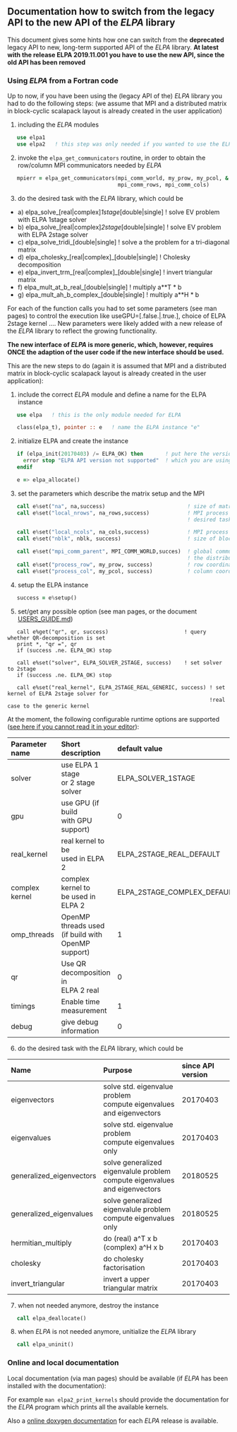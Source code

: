 ## Documentation how to switch from the legacy API to the new API of the *ELPA* library ##

This document gives some hints how one can switch from the **deprecated** legacy API to new, long-term supported API of the *ELPA* library.
**At latest with the release ELPA 2019.11.001 you have to use the new API, since the old API has been removed**

### Using *ELPA* from a Fortran code ###

Up to now, if you have been using the (legacy API of the) *ELPA* library you had to do the following
steps: (we assume that MPI and a distributed matrix in block-cyclic scalapack layout is already created in
the user application)

1. including the *ELPA* modules

```fortran
   use elpa1
   use elpa2   ! this step was only needed if you wanted to use the ELPA 2stage solver
```

2. invoke the `elpa_get_communicators` routine, in order to obtain the row/column MPI communicators needed by *ELPA*

```fortran
   mpierr = elpa_get_communicators(mpi_comm_world, my_prow, my_pcol, &
                                   mpi_comm_rows, mpi_comm_cols)
```

3. do the desired task with the *ELPA* library, which could be
  - a) elpa_solve_[real|complex]_1stage_[double|single]     ! solve EV problem with ELPA 1stage solver
  - b) elpa_solve_[real|complex]_2stage_[double|single]     ! solve EV problem with ELPA 2stage solver
  - c) elpa_solve_tridi_[double|single]                     ! solve a the problem for a tri-diagonal matrix
  - d) elpa_cholesky_[real|complex]_[double|single]         ! Cholesky decomposition
  - e) elpa_invert_trm_[real|complex]_[double|single]       ! invert triangular matrix
  - f) elpa_mult_at_b_real_[double|single]                  ! multiply a**T * b
  - g) elpa_mult_ah_b_complex_[double|single]               ! multiply a**H * b

For each of the function calls you had to set some parameters (see man pages) to control the execution like
useGPU=[.false.|.true.], choice of ELPA 2stage kernel .... New parameters were likely added with a new release of
the *ELPA* library to reflect the growing functionality.


**The new interface of *ELPA* is more generic, which, however, requires ONCE the adaption of the user code if the new
interface should be used.**

This are the new steps to do (again it is assumed that MPI and a distributed matrix in block-cyclic scalapack layout is already created in
the user application):

1. include the correct *ELPA* module and define a name for the ELPA instance

```fortran
   use elpa   ! this is the only module needed for ELPA

   class(elpa_t), pointer :: e   ! name the ELPA instance "e"
```

2. initialize ELPA and create the instance

```fortran
   if (elpa_init(20170403) /= ELPA_OK) then       ! put here the version number of the API
     error stop "ELPA API version not supported"  ! which you are using
   endif

   e => elpa_allocate()
```

3. set the parameters which describe the matrix setup and the MPI

```fortran
   call e%set("na", na,success)                          ! size of matrix
   call e%set("local_nrows", na_rows,success)            ! MPI process local rows of the distributed matrixdo the
                                                         ! desired task with the *ELPA* library, which could be

   call e%set("local_ncols", na_cols,success)            ! MPI process local cols of the distributed matrix
   call e%set("nblk", nblk, success)                     ! size of block-cylic distribution

   call e%set("mpi_comm_parent", MPI_COMM_WORLD,succes)  ! global communicator for all processes which have parts of
                                                         ! the distributed matrix
   call e%set("process_row", my_prow, success)           ! row coordinate of MPI task
   call e%set("process_col", my_pcol, success)           ! column coordinate of MPI task
```

4. setup the ELPA instance

```fortran
   success = e%setup()
```

5. set/get any possible option (see man pages, or the document [USERS_GUIDE.md](USERS_GUIDE.md))

```Fortran
   call e%get("qr", qr, success)                        ! query whether QR-decomposition is set
   print *, "qr =", qr
   if (success .ne. ELPA_OK) stop

   call e%set("solver", ELPA_SOLVER_2STAGE, success)    ! set solver to 2stage
   if (success .ne. ELPA_OK) stop

   call e%set("real_kernel", ELPA_2STAGE_REAL_GENERIC, success) ! set kernel of ELPA 2stage solver for
                                                                !real case to the generic kernel

```

   At the moment, the following configurable runtime options are supported ([see here if you cannot read it in your editor](https://gitlab.mpcdf.mpg.de/elpa/elpa/wikis/USERS_GUIDE)):


| Parameter name | Short description     | default value               | possible values         | since API version | 
| :------------- |:--------------------- | :-------------------------- | :---------------------- | :---------------- | 
| solver         | use ELPA 1 stage <br>  or 2 stage solver | ELPA_SOLVER_1STAGE          | ELPA_SOLVER_1STAGE <br> ELPA_SOLVER_2STAGE      | 20170403          |
| gpu            | use GPU (if build <br> with GPU support)| 0                           | 0 or 1             | 20170403          | 
| real_kernel    | real kernel to be <br> used in ELPA 2 | ELPA_2STAGE_REAL_DEFAULT    | see output of <br> elpa2_print_kernels    | 20170403          |
| complex kernel | complex kernel to <br>  be used in ELPA 2 | ELPA_2STAGE_COMPLEX_DEFAULT | see output of <br>  elpa2_print_kernels     | 20170403          |
| omp_threads    | OpenMP threads used <br> (if build with OpenMP <br> support) | 1 | >1 | 20180525 |
| qr | Use QR decomposition in <br> ELPA 2 real | 0 | 0 or 1 |  20170403  |
| timings | Enable time <br> measurement | 1 | 0 or 1 |  20170403  |
| debug | give debug information | 0 | 0 or 1 | 20170403  |


6. do the desired task with the *ELPA* library, which could be


| Name         | Purpose                                                                 | since API version |
| :----------- | :---------------------------------------------------------------------- | :---------------- |
| eigenvectors | solve std. eigenvalue problem <br> compute eigenvalues and eigenvectors | 20170403  |
| eigenvalues  | solve std. eigenvalue problem <br> compute eigenvalues only             | 20170403  |
| generalized_eigenvectors | solve generalized eigenvalule problem <br> compute eigenvalues and eigenvectors | 20180525 |
| generalized_eigenvalues  | solve generalized eigenvalule problem <br> compute eigenvalues only             | 20180525 |
| hermitian_multiply       | do (real) a^T x b <br> (complex) a^H x b                                        | 20170403 |
| cholesky                 | do cholesky factorisation                                                       | 20170403 |
| invert_triangular        | invert a upper triangular matrix                                                | 20170403 |


7. when not needed anymore, destroy the instance

```fortran
   call elpa_deallocate()
```

8. when *ELPA* is not needed anymore, unitialize the *ELPA* library

```fortran
   call elpa_uninit()
```

### Online and local documentation ###

Local documentation (via man pages) should be available (if *ELPA* has been installed with the documentation):

For example `man elpa2_print_kernels` should provide the documentation for the *ELPA* program which prints all
the available kernels.

Also a [online doxygen documentation](http://elpa.mpcdf.mpg.de/html/Documentation/ELPA-2020.05.001.rc2/html/index.html)
for each *ELPA* release is available.


